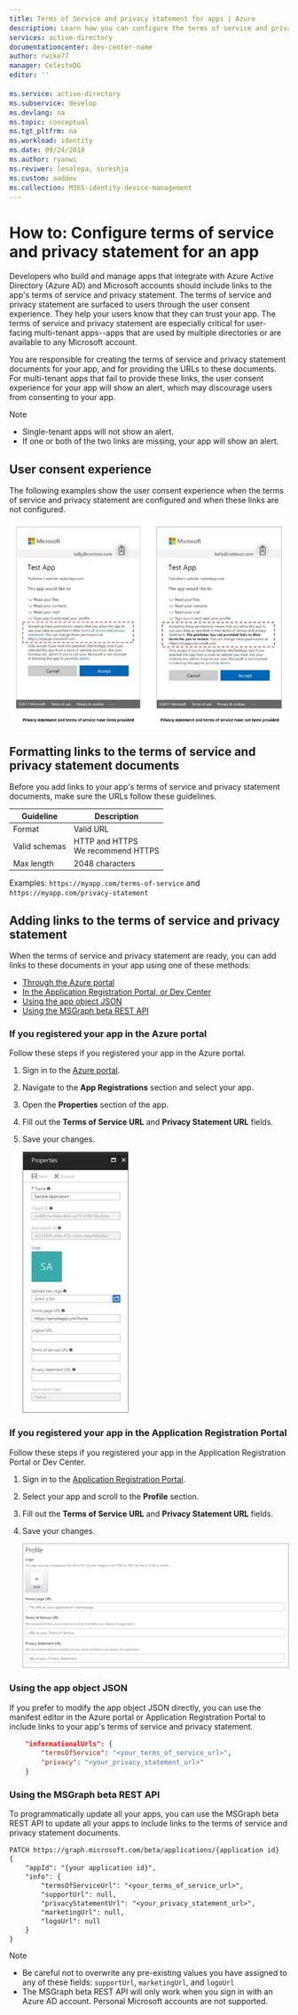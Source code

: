 ```yaml
---
title: Terms of Service and privacy statement for apps | Azure
description: Learn how you can configure the terms of service and privacy statement for apps registered to use Azure AD.
services: active-directory
documentationcenter: dev-center-name
author: rwike77
manager: CelesteDG
editor: ''

ms.service: active-directory
ms.subservice: develop
ms.devlang: na
ms.topic: conceptual
ms.tgt_pltfrm: na
ms.workload: identity
ms.date: 09/24/2018
ms.author: ryanwi
ms.reviwer: lenalepa, sureshja
ms.custom: aaddev
ms.collection: M365-identity-device-management
---
```


# How to: Configure terms of service and privacy statement for an app

Developers who build and manage apps that integrate with Azure Active Directory (Azure AD) and Microsoft accounts should include links to the app's terms of service and privacy statement. The terms of service and privacy statement are surfaced to users through the user consent experience. They help your users know that they can trust your app. The terms of service and privacy statement are especially critical for user-facing multi-tenant apps--apps that are used by multiple directories or are available to any Microsoft account.

You are responsible for creating the terms of service and privacy statement documents for your app, and for providing the URLs to these documents. For multi-tenant apps that fail to provide these links, the user consent experience for your app will show an alert, which may discourage users from consenting to your app.

> [!NOTE]
> * Single-tenant apps will not show an alert.
> * If one or both of the two links are missing, your app will show an alert.

## User consent experience

The following examples show the user consent experience when the terms of service and privacy statement are configured and when these links are not configured.

![Screenshots with and without a privacy statement and terms of service provided](./media/howto-add-terms-of-service-privacy-statement/user-consent-exp-privacy-statement-terms-service.png)

## Formatting links to the terms of service and privacy statement documents

Before you add links to your app's terms of service and privacy statement documents, make sure the URLs follow these guidelines.

| Guideline     | Description                           |
|---------------|---------------------------------------|
| Format        | Valid URL                             |
| Valid schemas | HTTP and HTTPS<br/>We recommend HTTPS |
| Max length    | 2048 characters                       |

Examples: `https://myapp.com/terms-of-service` and `https://myapp.com/privacy-statement`

## Adding links to the terms of service and privacy statement

When the terms of service and privacy statement are ready, you can add links to these documents in your app using one of these methods:

* [Through the Azure portal](#registered-in-azure-portal)
* [In the Application Registration Portal, or Dev Center](#registered-in-app-reg-portal)
* [Using the app object JSON](#app-object-json)
* [Using the MSGraph beta REST API](#msgraph-beta-rest-api)

### <a name="registered-in-azure-portal"></a>If you registered your app in the Azure portal

Follow these steps if you registered your app in the Azure portal.

1. Sign in to the [Azure portal](https://portal.azure.com/).
2. Navigate to the **App Registrations** section and select your app.
3. Open the **Properties** section of the app.
4. Fill out the **Terms of Service URL** and **Privacy Statement URL** fields.
5. Save your changes.

    ![App properties section with terms of service and privacy statement URLs](./media/howto-add-terms-of-service-privacy-statement/azure-portal-terms-service-privacy-statement-urls.png)

### <a name="registered-in-app-reg-portal"></a>If you registered your app in the Application Registration Portal

Follow these steps if you registered your app in the Application Registration Portal or Dev Center.

1. Sign in to the [Application Registration Portal](https://apps.dev.microsoft.com/).
2. Select your app and scroll to the **Profile** section.
3. Fill out the **Terms of Service URL** and **Privacy Statement URL** fields.
4. Save your changes.

    ![App profile section with terms of service and privacy statement URLs](./media/howto-add-terms-of-service-privacy-statement/app-registration-portal-profile-terms-service-privacy-statement-urls.png)

### <a name="app-object-json"></a>Using the app object JSON

If you prefer to modify the app object JSON directly, you can use the manifest editor in the Azure portal or Application Registration Portal to include links to your app's terms of service and privacy statement.

```json
    "informationalUrls": { 
        "termsOfService": "<your_terms_of_service_url>", 
        "privacy": "<your_privacy_statement_url>" 
    }
```

### <a name="msgraph-beta-rest-api"></a>Using the MSGraph beta REST API

To programmatically update all your apps, you can use the MSGraph beta REST API to update all your apps to include links to the terms of service and privacy statement documents.

```
PATCH https://graph.microsoft.com/beta/applications/{application id}
{ 
    "appId": "{your application id}", 
    "info": { 
        "termsOfServiceUrl": "<your_terms_of_service_url>", 
        "supportUrl": null, 
        "privacyStatementUrl": "<your_privacy_statement_url>", 
        "marketingUrl": null, 
        "logoUrl": null 
    }
}
```

> [!NOTE]
> * Be careful not to overwrite any pre-existing values you have assigned to any of these fields: `supportUrl`, `marketingUrl`, and `logoUrl`
> * The MSGraph beta REST API will only work when you sign in with an Azure AD account. Personal Microsoft accounts are not supported.

